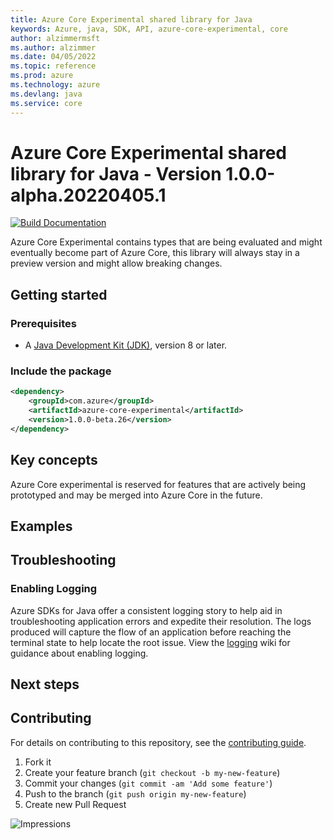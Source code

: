```yaml
---
title: Azure Core Experimental shared library for Java
keywords: Azure, java, SDK, API, azure-core-experimental, core
author: alzimmermsft
ms.author: alzimmer
ms.date: 04/05/2022
ms.topic: reference
ms.prod: azure
ms.technology: azure
ms.devlang: java
ms.service: core
---
```

# Azure Core Experimental shared library for Java - Version 1.0.0-alpha.20220405.1 


[![Build Documentation](https://img.shields.io/badge/documentation-published-blue.svg)](https://azure.github.io/azure-sdk-for-java)

Azure Core Experimental contains types that are being evaluated and might eventually become part of Azure Core, this library will always stay in a preview version and might allow breaking changes.

## Getting started

### Prerequisites

- A [Java Development Kit (JDK)][jdk_link], version 8 or later.

### Include the package

[//]: # ({x-version-update-start;com.azure:azure-core-experimental;current})
```xml
<dependency>
    <groupId>com.azure</groupId>
    <artifactId>azure-core-experimental</artifactId>
    <version>1.0.0-beta.26</version>
</dependency>
```
[//]: # ({x-version-update-end})

## Key concepts

Azure Core experimental is reserved for features that are actively being prototyped and may be merged into Azure Core
in the future.

## Examples

## Troubleshooting

### Enabling Logging

Azure SDKs for Java offer a consistent logging story to help aid in troubleshooting application errors and expedite
their resolution. The logs produced will capture the flow of an application before reaching the terminal state to help
locate the root issue. View the [logging][logging] wiki for guidance about enabling logging.

## Next steps

## Contributing

For details on contributing to this repository, see the [contributing guide](https://github.com/Azure/azure-sdk-for-java/blob/main/CONTRIBUTING.md).

1. Fork it
1. Create your feature branch (`git checkout -b my-new-feature`)
1. Commit your changes (`git commit -am 'Add some feature'`)
1. Push to the branch (`git push origin my-new-feature`)
1. Create new Pull Request

<!-- Links -->
[logging]: https://github.com/Azure/azure-sdk-for-java/wiki/Logging-with-Azure-SDK
[jdk_link]: https://docs.microsoft.com/java/azure/jdk/?view=azure-java-stable

![Impressions](https://azure-sdk-impressions.azurewebsites.net/api/impressions/azure-sdk-for-java%2Fsdk%2Fcore%2Fazure-core-experimental%2FREADME.png)

